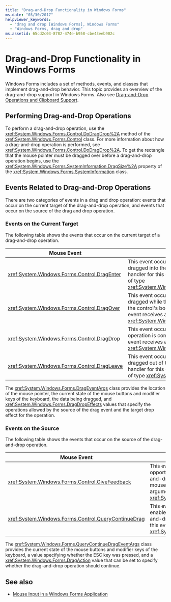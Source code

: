 ```yaml
---
title: "Drag-and-Drop Functionality in Windows Forms"
ms.date: "03/30/2017"
helpviewer_keywords: 
  - "drag and drop [Windows Forms], Windows Forms"
  - "Windows Forms, drag and drop"
ms.assetid: 65cd2c03-8782-474e-b958-cbe43eeb902c
---
```

# Drag-and-Drop Functionality in Windows Forms
Windows Forms includes a set of methods, events, and classes that implement drag-and-drop behavior. This topic provides an overview of the drag-and-drop support in Windows Forms.  Also see [Drag-and-Drop Operations and Clipboard Support](https://msdn.microsoft.com/library/fe5ebfwe\(v=vs.110\)).  
  
## Performing Drag-and-Drop Operations  
 To perform a drag-and-drop operation, use the <xref:System.Windows.Forms.Control.DoDragDrop%2A> method of the <xref:System.Windows.Forms.Control> class. For more information about how a drag-and-drop operation is performed, see <xref:System.Windows.Forms.Control.DoDragDrop%2A>. To get the rectangle that the mouse pointer must be dragged over before a drag-and-drop operation begins, use the <xref:System.Windows.Forms.SystemInformation.DragSize%2A> property of the <xref:System.Windows.Forms.SystemInformation> class.  
  
## Events Related to Drag-and-Drop Operations  
 There are two categories of events in a drag and drop operation: events that occur on the current target of the drag-and-drop operation, and events that occur on the source of the drag and drop operation.  
  
### Events on the Current Target  
 The following table shows the events that occur on the current target of a drag-and-drop operation.  
  
|Mouse Event|Description|  
|-----------------|-----------------|  
|<xref:System.Windows.Forms.Control.DragEnter>|This event occurs when an object is dragged into the control's bounds. The handler for this event receives an argument of type <xref:System.Windows.Forms.DragEventArgs>.|  
|<xref:System.Windows.Forms.Control.DragOver>|This event occurs when an object is dragged while the mouse pointer is within the control's bounds. The handler for this event receives an argument of type <xref:System.Windows.Forms.DragEventArgs>.|  
|<xref:System.Windows.Forms.Control.DragDrop>|This event occurs when a drag-and-drop operation is completed. The handler for this event receives an argument of type <xref:System.Windows.Forms.DragEventArgs>.|  
|<xref:System.Windows.Forms.Control.DragLeave>|This event occurs when an object is dragged out of the control's bounds. The handler for this event receives an argument of type <xref:System.EventArgs>.|  
  
 The <xref:System.Windows.Forms.DragEventArgs> class provides the location of the mouse pointer, the current state of the mouse buttons and modifier keys of the keyboard, the data being dragged, and <xref:System.Windows.Forms.DragDropEffects> values that specify the operations allowed by the source of the drag event and the target drop effect for the operation.  
  
### Events on the Source  
 The following table shows the events that occur on the source of the drag-and-drop operation.  
  
|Mouse Event|Description|  
|-----------------|-----------------|  
|<xref:System.Windows.Forms.Control.GiveFeedback>|This event occurs during a drag operation. It provides an opportunity to give a visual cue to the user that the drag-and-drop operation is occurring, such as changing the mouse pointer. The handler for this event receives an argument of type <xref:System.Windows.Forms.GiveFeedbackEventArgs>.|  
|<xref:System.Windows.Forms.Control.QueryContinueDrag>|This event is raised during a drag-and-drop operation and enables the drag source to determine whether the drag-and-drop operation should be canceled. The handler for this event receives an argument of type <xref:System.Windows.Forms.QueryContinueDragEventArgs>.|  
  
 The <xref:System.Windows.Forms.QueryContinueDragEventArgs> class provides the current state of the mouse buttons and modifier keys of the keyboard, a value specifying whether the ESC key was pressed, and a <xref:System.Windows.Forms.DragAction> value that can be set to specify whether the drag-and-drop operation should continue.  
  
## See also
- [Mouse Input in a Windows Forms Application](../../../docs/framework/winforms/mouse-input-in-a-windows-forms-application.md)
